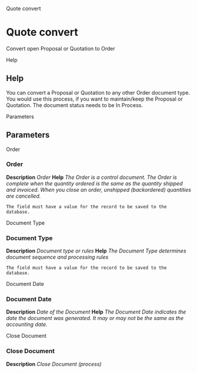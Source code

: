 
Quote convert
# Quote convert


Convert open Proposal or Quotation to Order

Help
## Help

You can convert a Proposal or Quotation to any other Order document type. You would use this process, if you want to maintain/keep the Proposal or Quotation. The document status needs to be In Process.

Parameters
## Parameters


Order
### Order

**Description**
 *Order*
**Help**
 *The Order is a control document.  The  Order is complete when the quantity ordered is the same as the quantity shipped and invoiced.  When you close an order, unshipped (backordered) quantities are cancelled.*

```
The field must have a value for the record to be saved to the database.
```
Document Type
### Document Type

**Description**
 *Document type or rules*
**Help**
 *The Document Type determines document sequence and processing rules*

```
The field must have a value for the record to be saved to the database.
```
Document Date
### Document Date

**Description**
 *Date of the Document*
**Help**
 *The Document Date indicates the date the document was generated.  It may or may not be the same as the accounting date.*

Close Document
### Close Document

**Description**
 *Close Document (process)*
